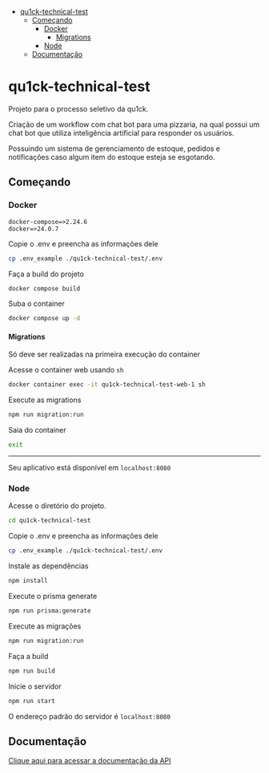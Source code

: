 - [qu1ck-technical-test](#qu1ck-technical-test)
  - [Começando](#começando)
    - [Docker](#docker)
      - [Migrations](#migrations)
    - [Node](#node)
  - [Documentação](#documentação)


# qu1ck-technical-test

Projeto para o processo seletivo da qu1ck.

Criação de um workflow com chat bot para uma pizzaria, na qual possui um chat bot que utiliza inteligência artificial para responder os usuários.

Possuindo um sistema de gerenciamento de estoque, pedidos e notificações caso algum item do estoque esteja se esgotando.

## Começando

### Docker

```
docker-compose=>2.24.6
docker=>24.0.7
```

Copie o .env e preencha as informações dele

```bash
cp .env_example ./qu1ck-technical-test/.env
```

Faça a build do projeto

```bash
docker compose build
```

Suba o container

```bash
docker compose up -d
```

#### Migrations

Só deve ser realizadas na primeira execução do container

Acesse o container web usando `sh`

```bash
docker container exec -it qu1ck-technical-test-web-1 sh
```

Execute as migrations

```bash
npm run migration:run
```

Saia do container

```bash
exit
```

---

Seu aplicativo está disponível em `localhost:8080`

### Node

Acesse o diretório do projeto.

```bash
cd qu1ck-technical-test
```

Copie o .env e preencha as informações dele

```bash
cp .env_example ./qu1ck-technical-test/.env
```

Instale as dependências

```bash
npm install
```

Execute o prisma generate

```bash
npm run prisma:generate
```

Execute as migrações

```bash
npm run migration:run
```

Faça a build

```bash
npm run build
```

Inicie o servidor

```bash
npm run start
```

O endereço padrão do servidor é `localhost:8080`

## Documentação

[Clique aqui para acessar a documentação da API](./docs/README-pt_br.md)
